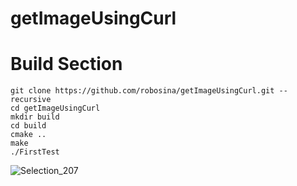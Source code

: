 # getImageUsingCurl

# Build Section

    git clone https://github.com/robosina/getImageUsingCurl.git --recursive
    cd getImageUsingCurl
    mkdir build
    cd build
    cmake ..
    make 
    ./FirstTest
    
![Selection_207](https://user-images.githubusercontent.com/14973524/114713609-8cc62700-9d46-11eb-89a6-3619f6b15e0b.png)
